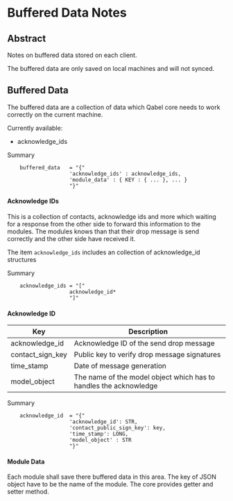# Buffered Data Notes

## Abstract
Notes on buffered data stored on each client.

The buffered data are only saved on local machines and will not synced.

## Buffered Data

The buffered data are a collection of data which Qabel core needs to work correctly on the current machine.

Currently available:

 * acknowledge_ids

Summary

        buffered_data   = "{"
                        'acknowledge_ids' : acknowledge_ids,
                        'module_data' : { KEY : { ... }, ... }
                        "}"

#### Acknowledge IDs

This is a collection of contacts, acknowledge ids and more which waiting for a response from the other side to forward this information to the modules. The modules knows than that their drop message is send correctly and the other side have received it.

The item `acknowledge_ids` includes an collection of acknowledge_id structures

Summary

        acknowledge_ids = "["
                        acknowledge_id*
                        "]"


#### Acknowledge ID

| Key 			   | Description |
| --- 			   | ----------- |
| acknowledge_id   | Acknowledge ID of the send drop message |
| contact_sign_key | Public key to verify drop message signatures |
| time_stamp       | Date of message generation |
| model_object     | The name of the model object which has to handles the acknowledge|


Summary

        acknowledge_id  = "{"
                        'acknowledge_id': STR,
                        'contact_public_sign_key': key,
                        'time_stamp': LONG,
						'model_object' : STR
                        "}"

#### Module Data

Each module shall save there buffered data in this area. The key of JSON object have to be the name of the module. The core provides getter and setter method. 
